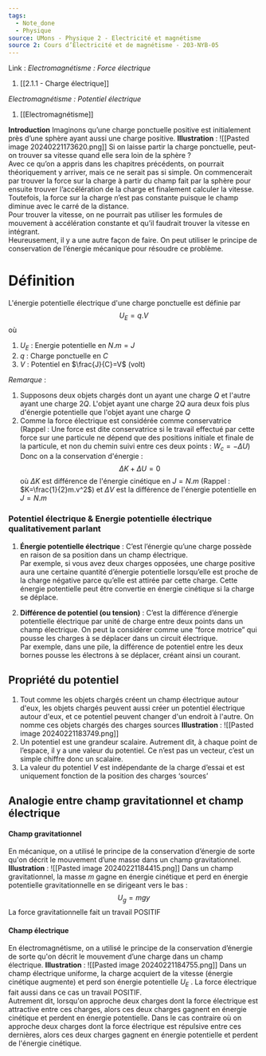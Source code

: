 ```yaml
---
tags:
  - Note_done
  - Physique
source: UMons - Physique 2 - Electricité et magnétisme
source 2: Cours d’Électricité et de magnétisme - 203-NYB-05
---
```


Link :
_Electromagnétisme : Force électrique_
1. [[2.1.1 - Charge électrique]]

_Electromagnétisme : Potentiel électrique_
1. [[Electromagnétisme]]

**Introduction**
Imaginons qu’une charge ponctuelle positive est initialement près d’une sphère ayant aussi une charge positive.
**Illustration** : ![[Pasted image 20240221173620.png]]
Si on laisse partir la charge ponctuelle, peut-on trouver sa vitesse quand elle sera loin de la sphère ?
\
Avec ce qu’on a appris dans les chapitres précédents, on pourrait théoriquement y arriver, mais ce ne serait pas si simple. On commencerait par trouver la force sur la charge à partir du champ fait par la sphère pour ensuite trouver l’accélération de la charge et finalement calculer la vitesse. Toutefois, la force sur la charge n’est pas constante puisque le champ diminue avec le carré de la distance.
\
Pour trouver la vitesse, on ne pourrait pas utiliser les formules de mouvement à accélération constante et qu’il faudrait trouver la vitesse en intégrant.
\
Heureusement, il y a une autre façon de faire. On peut utiliser le principe de conservation de l’énergie mécanique pour résoudre ce problème.
# Définition
L'énergie potentielle électrique d'une charge ponctuelle est définie par $$U_E = q.V$$ où
1. $U_E$ : Energie potentielle en $N.m = J$ 
2. $q$ : Charge ponctuelle en $C$
3. $V$ : Potentiel en $\frac{J}{C}=V$ (volt)

_Remarque_ :
1. Supposons deux objets chargés dont un ayant une charge $Q$ et l'autre ayant une charge $2Q$. L'objet ayant une charge $2Q$ aura deux fois plus d'énergie potentielle que l'objet ayant une charge $Q$ 
2. Comme la force électrique est considérée comme conservatrice 
\
(Rappel : Une force est dite conservatrice si le travail effectué par cette force sur une particule ne dépend que des positions initiale et finale de la particule, et non du chemin suivi entre ces deux points : $W_c=-\Delta U$)
\
Donc on a la conservation d'énergie : $$\Delta K+\Delta U=0$$ où $\Delta K$ est différence de l'énergie cinétique en $J=N.m$ (Rappel : $K=\frac{1}{2}m.v^2$) et $\Delta V$ est la différence de l'énergie potentielle en $J=N.m$
### Potentiel électrique & Energie potentielle électrique qualitativement parlant
1. **Énergie potentielle électrique** : C’est l’énergie qu’une charge possède en raison de sa position dans un champ électrique. 
\
Par exemple, si vous avez deux charges opposées, une charge positive aura une certaine quantité d’énergie potentielle lorsqu’elle est proche de la charge négative parce qu’elle est attirée par cette charge. Cette énergie potentielle peut être convertie en énergie cinétique si la charge se déplace.
    
2. **Différence de potentiel (ou tension)** : C’est la différence d’énergie potentielle électrique par unité de charge entre deux points dans un champ électrique. On peut la considérer comme une “force motrice” qui pousse les charges à se déplacer dans un circuit électrique. 
\
Par exemple, dans une pile, la différence de potentiel entre les deux bornes pousse les électrons à se déplacer, créant ainsi un courant.

## Propriété du potentiel
1. Tout comme les objets chargés créent un champ électrique autour d'eux, les objets chargés peuvent aussi créer un potentiel électrique autour d'eux, et ce potentiel peuvent changer d'un endroit à l'autre. On nomme ces objets chargés des charges sources
**Illustration** : ![[Pasted image 20240221183749.png]]
2. Un potentiel est une grandeur scalaire. Autrement dit, à chaque point de l’espace, il y a une valeur du potentiel. Ce n’est pas un vecteur, c’est un simple chiffre donc un scalaire.
3. La valeur du potentiel $V$ est indépendante de la charge d’essai et est uniquement fonction de la position des charges ‘sources’

## Analogie entre champ gravitationnel et champ électrique
#### Champ gravitationnel
En mécanique, on a utilisé le principe de la conservation d’énergie de sorte qu'on décrit le mouvement d’une masse dans un champ gravitationnel.
**Illustration** : ![[Pasted image 20240221184415.png]]
Dans un champ gravitationnel, la masse $m$ gagne en énergie cinétique et perd en énergie potentielle gravitationnelle en se dirigeant vers le bas : $$U_g = mgy$$ La force gravitationnelle fait un travail POSITIF
#### Champ électrique
En électromagnétisme, on a utilisé le principe de la conservation d’énergie de sorte qu'on décrit le mouvement d’une charge dans un champ électrique.
**Illustration** : ![[Pasted image 20240221184755.png]]
Dans un champ électrique uniforme, la charge acquiert de la vitesse (énergie cinétique augmente) et perd son énergie potentielle $U_E$ . La force électrique fait aussi dans ce cas un travail POSITIF.
\
Autrement dit, lorsqu'on approche deux charges dont la force électrique est attractive entre ces charges, alors ces deux charges gagnent en énergie cinétique et perdent en énergie potentielle. Dans le cas contraire où on approche deux charges dont la force électrique est répulsive entre ces dernières, alors ces deux charges gagnent en énergie potentielle et perdent de l'énergie cinétique.
